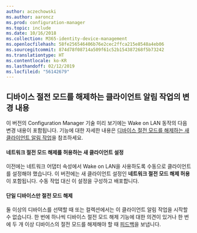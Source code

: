 ```yaml
---
author: aczechowski
ms.author: aaroncz
ms.prod: configuration-manager
ms.topic: include
ms.date: 10/16/2018
ms.collection: M365-identity-device-management
ms.openlocfilehash: 58fe256546406b76e2cec2ffca215e8548a4eb06
ms.sourcegitcommit: 874d78f08714a509f61c52b154387268f5b73242
ms.translationtype: HT
ms.contentlocale: ko-KR
ms.lasthandoff: 02/12/2019
ms.locfileid: "56142679"
---
```

## <a name="bkmk_wakeup"></a> 디바이스 절전 모드를 해제하는 클라이언트 알림 작업의 변경 내용
<!--1317364-->

이 버전의 Configuration Manager 기술 미리 보기에는 Wake on LAN 동작의 다음 변경 내용이 포함됩니다. 기능에 대한 자세한 내용은 [디바이스 절전 모드를 해제하는 새 클라이언트 알림 작업](/sccm/core/get-started/capabilities-in-technical-preview-1810#bkmk_wakeup)을 참조하세요.

#### <a name="new-client-setting-to-allow-network-wake-up"></a>네트워크 절전 모드 해제를 허용하는 새 클라이언트 설정
이전에는 네트워크 어댑터 속성에서 Wake on LAN을 사용하도록 수동으로 클라이언트를 설정해야 했습니다. 이 버전에는 새 클라이언트 설정인 **네트워크 절전 모드 해제 허용**이 포함됩니다. 수동 작업 대신 이 설정을 구성하고 배포합니다. 

#### <a name="only-wake-up-a-single-device"></a>단일 디바이스만 절전 모드 해제
둘 이상의 디바이스를 선택할 때 또는 컬렉션에서는 이 클라이언트 알림 작업을 시작할 수 없습니다. 한 번에 하나씩 디바이스 절전 모드 해제 기능에 대한 의견이 있거나 한 번에 두 개 이상 디바이스의 절전 모드를 해제해야 할 때 [피드백](/sccm/core/understand/find-help#product-feedback)을 보냅니다.


